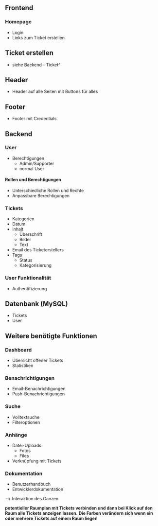 ## Frontend
### Homepage
- Login
- Links zum Ticket erstellen

## Ticket erstellen
- siehe Backend - Ticket^

## Header
- Header auf alle Seiten mit Buttons für alles 

## Footer
- Footer mit Credentials

## Backend

### User
- Berechtigungen
    - Admin/Supporter
    - normal User
#### Rollen und Berechtigungen
- Unterschiedliche Rollen und Rechte
- Anpassbare Berechtigungen

### Tickets
- Kategorien
- Datum
- Inhalt
    - Überschrift
    - Bilder
    - Text
- Email des Ticketerstellers
- Tags
    - Status
    - Kategorisierung

### User Funktionalität
- Authentifizierung

## Datenbank (MySQL)
- Tickets
- User

## Weitere benötigte Funktionen
### Dashboard
- Übersicht offener Tickets
- Statistiken

### Benachrichtigungen
- Email-Benachrichtigungen
- Push-Benachrichtigungen

### Suche
- Volltextsuche
- Filteroptionen

### Anhänge
- Datei-Uploads
    - Fotos
    - Files
- Verknüpfung mit Tickets

### Dokumentation
- Benutzerhandbuch
- Entwicklerdokumentation

--> Interaktion des Ganzen


**potentieller Raumplan mit Tickets verbinden und dann bei Klick auf den Raum alle Tickets anzeigen lassen.**
**Die Farben verändern sich wenn ein oder mehrere Tickets auf einem Raum liegen**